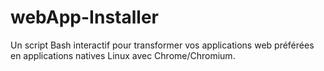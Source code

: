 # webApp-Installer
Un script Bash interactif pour transformer vos applications web préférées en applications natives Linux avec Chrome/Chromium.
